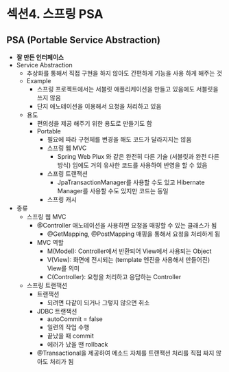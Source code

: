 # 섹션4. 스프링 PSA

## PSA (Portable Service Abstraction)

- **잘 만든 인터페이스**
- Service Abstraction
  - 추상화를 통해서 직접 구현을 하지 않아도 간편하게 기능을 사용 하게 해주는 것
  - Example
    - 스프링 프로젝트에서는 서블릿 애플리케이션을 만들고 있음에도 서블릿을 쓰지 않음
    - 단지 애노테이션을 이용해서 요청을 처리하고 있음
  - 용도
    - 편의성을 제공 해주기 위한 용도로 만들기도 함
    - Portable
      - 필요에 따라 구현체를 변경을 해도 코드가 달라지지는 않음
      - 스프링 웹 MVC
        - Spring Web Plux 와 같은 완전히 다른 기술 (서블릿과 완전 다른 방식) 임에도 거의 유사한 코드를 사용하여 반영을 할 수 있음
      - 스프링 트랜잭션
        - JpaTransactionManager를 사용할 수도 있고 Hibernate Manager를 사용할 수도 있지만 코드는 동일
      - 스프링 캐시
- 종류
  - 스프링 웹 MVC
    - @Controller 애노테이션을 사용하면 요청을 매핑할 수 있는 클래스가 됨
      - @GetMapping, @PostMapping 매핑을 통해서 요청을 처리하게 됨
    - MVC 역할
      - M(Model): Controller에서 반환되어 View에서 사용되는 Object
      - V(View): 화면에 전시되는 (template 엔진을 사용해서 만들어진) View를 의미
      - C(Controller): 요청을 처리하고 응답하는 Controller
  - 스프링 트랜잭션
    - 트랜잭션
      - 되려면 다같이 되거나 그렇지 않으면 취소
    - JDBC 트랜잭션
      - autoCommit = false
      - 일련의 작업 수행
      - 끝났을 때 commit
      - 에러가 났을 땐 rollback
    - @Transactional을 제공하여 메소드 자체를 트랜잭션 처리를 직접 짜지 않아도 처리가 됨